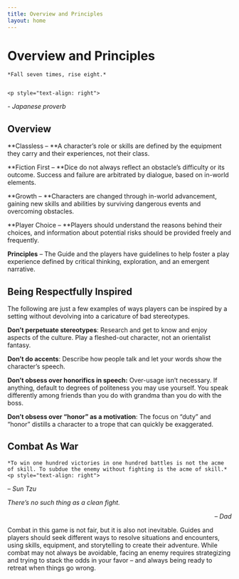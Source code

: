 ```yaml
---
title: Overview and Principles
layout: home
---
```


# Overview and Principles


    *Fall seven times, rise eight.*


    <p style="text-align: right">
<em>- Japanese proverb</em></p>



## Overview

**Classless – **A character’s role or skills are defined by the equipment they carry and their experiences, not their class.

**Fiction First – **Dice do not always reflect an obstacle’s difficulty or its outcome. Success and failure are arbitrated by dialogue, based on in-world elements.

**Growth – **Characters are changed through in-world advancement, gaining new skills and abilities by surviving dangerous events and overcoming obstacles.

**Player Choice – **Players should understand the reasons behind their choices, and information about potential risks should be provided freely and frequently.

**Principles** – The Guide and the players have guidelines to help foster a play experience defined by critical thinking, exploration, and an emergent narrative.


## Being Respectfully Inspired

The following are just a few examples of ways players can be inspired by a setting without devolving into a caricature of bad stereotypes.

**Don’t perpetuate stereotypes**: Research and get to know and enjoy aspects of the culture. Play a fleshed-out character, not an orientalist fantasy.

**Don’t do accents**: Describe how people talk and let your words show the character’s speech.

**Don’t obsess over honorifics in speech:** Over-usage isn’t necessary. If anything, default to degrees of politeness you may use yourself. You speak differently among friends than you do with grandma than you do with the boss.

**Don’t obsess over “honor” as a motivation**: The focus on “duty” and “honor” distills a character to a trope that can quickly be exaggerated.


## Combat As War


    *To win one hundred victories in one hundred battles is not the acme of skill. To subdue the enemy without fighting is the acme of skill.*
    <p style="text-align: right">
<em>– Sun Tzu</em></p>
    *There’s no such thing as a clean fight.*
    <p style="text-align: right">
<em>– Dad</em></p>


Combat in this game is not fair, but it is also not inevitable. Guides and players should seek different ways to resolve situations and encounters, using skills, equipment, and storytelling to create their adventure. While combat may not always be avoidable, facing an enemy requires strategizing and trying to stack the odds in your favor – and always being ready to retreat when things go wrong.
